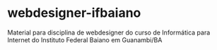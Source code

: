 # webdesigner-ifbaiano
Material para disciplina de webdesigner do curso de Informática para Internet do Instituto Federal Baiano em Guanambi/BA
